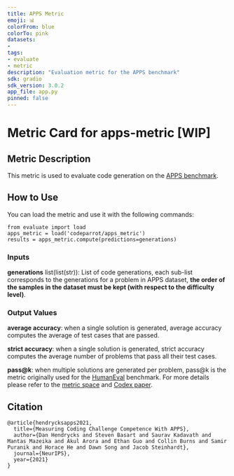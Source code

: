 ```yaml
---
title: APPS Metric
emoji: 📊
colorFrom: blue
colorTo: pink
datasets:
-  
tags:
- evaluate
- metric
description: "Evaluation metric for the APPS benchmark"
sdk: gradio
sdk_version: 3.0.2
app_file: app.py
pinned: false
---
```


# Metric Card for apps-metric [WIP]

## Metric Description
This metric is used to evaluate code generation on the [APPS benchmark](https://huggingface.co/datasets/codeparrot/apps).

## How to Use
You can load the metric and use it with the following commands:
```
from evaluate import load
apps_metric = load('codeparrot/apps_metric')
results = apps_metric.compute(predictions=generations)
```

### Inputs
**generations** list(list(str)): List of code generations, each sub-list corresponds to the generations for a problem in APPS dataset, **the order of the samples in the dataset must be kept (with respect to the difficulty level)**.

### Output Values

**average accuracy**: when a single solution is generated, average accuracy computes the average of test cases that are passed.

**strict accuracy**: when a single solution is generated, strict accuracy computes the average number of problems that pass all their test cases.

**pass@k**: when multiple solutions are generated per problem, pass@k is the metric originally used for the [HumanEval](https://huggingface.co/datasets/openai_humaneval) benchmark. For more details please refer to the [metric space](https://huggingface.co/spaces/evaluate-metric/code_eval) and [Codex paper](https://arxiv.org/pdf/2107.03374v2.pdf).

## Citation
```
@article{hendrycksapps2021,
  title={Measuring Coding Challenge Competence With APPS},
  author={Dan Hendrycks and Steven Basart and Saurav Kadavath and Mantas Mazeika and Akul Arora and Ethan Guo and Collin Burns and Samir Puranik and Horace He and Dawn Song and Jacob Steinhardt},
  journal={NeurIPS},
  year={2021}
}
``` 
